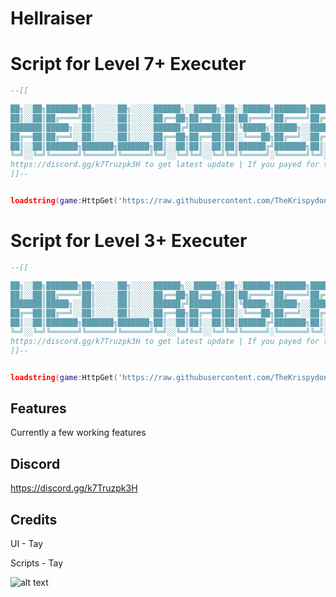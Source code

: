 # Hellraiser
# Script for Level 7+ Executer

```lua
--[[ 

██╗░░██╗███████╗██╗░░░░░██╗░░░░░██████╗░░█████╗░██╗░██████╗███████╗██████╗░
██║░░██║██╔════╝██║░░░░░██║░░░░░██╔══██╗██╔══██╗██║██╔════╝██╔════╝██╔══██╗
███████║█████╗░░██║░░░░░██║░░░░░██████╔╝███████║██║╚█████╗░█████╗░░██████╔╝
██╔══██║██╔══╝░░██║░░░░░██║░░░░░██╔══██╗██╔══██║██║░╚═══██╗██╔══╝░░██╔══██╗
██║░░██║███████╗███████╗███████╗██║░░██║██║░░██║██║██████╔╝███████╗██║░░██║
╚═╝░░╚═╝╚══════╝╚══════╝╚══════╝╚═╝░░╚═╝╚═╝░░╚═╝╚═╝╚═════╝░╚══════╝╚═╝░░╚═╝
https://discord.gg/k7Truzpk3H to get latest update | If you payed for this script you got scammed lol, this script is completely free"
]]--


loadstring(game:HttpGet('https://raw.githubusercontent.com/TheKrispydonut/Hellraiser/main/Main.txt'))()

```
# Script for Level 3+ Executer

```lua
--[[ 

██╗░░██╗███████╗██╗░░░░░██╗░░░░░██████╗░░█████╗░██╗░██████╗███████╗██████╗░
██║░░██║██╔════╝██║░░░░░██║░░░░░██╔══██╗██╔══██╗██║██╔════╝██╔════╝██╔══██╗
███████║█████╗░░██║░░░░░██║░░░░░██████╔╝███████║██║╚█████╗░█████╗░░██████╔╝
██╔══██║██╔══╝░░██║░░░░░██║░░░░░██╔══██╗██╔══██║██║░╚═══██╗██╔══╝░░██╔══██╗
██║░░██║███████╗███████╗███████╗██║░░██║██║░░██║██║██████╔╝███████╗██║░░██║
╚═╝░░╚═╝╚══════╝╚══════╝╚══════╝╚═╝░░╚═╝╚═╝░░╚═╝╚═╝╚═════╝░╚══════╝╚═╝░░╚═╝
https://discord.gg/k7Truzpk3H to get latest update | If you payed for this script you got scammed lol, this script is completely free"
]]--


loadstring(game:HttpGet('https://raw.githubusercontent.com/TheKrispydonut/Hellraiser/main/LiteLoader.txt'))()

```

## Features
Currently a few working features

## Discord
https://discord.gg/k7Truzpk3H



## Credits
UI - Tay

Scripts - Tay

![alt text](https://github.com/TheKrispydonut/Hellraiser/blob/main/apple.jpg?raw=true)


